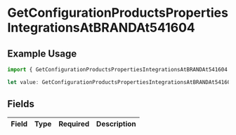 # GetConfigurationProductsPropertiesIntegrationsAtBRANDAt541604

## Example Usage

```typescript
import { GetConfigurationProductsPropertiesIntegrationsAtBRANDAt541604 } from "@vercel/sdk/models/getconfigurationproductsop.js";

let value: GetConfigurationProductsPropertiesIntegrationsAtBRANDAt541604 = {};
```

## Fields

| Field       | Type        | Required    | Description |
| ----------- | ----------- | ----------- | ----------- |